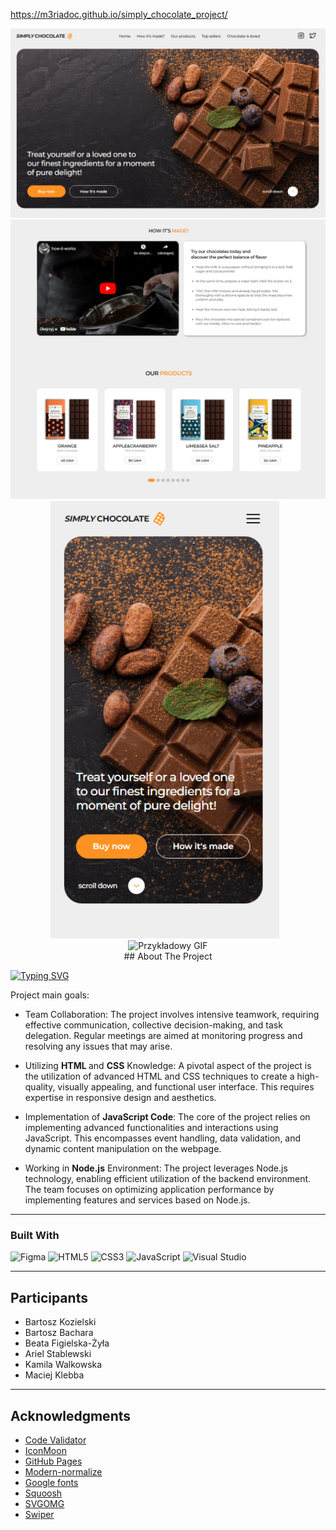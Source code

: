 
https://m3riadoc.github.io/simply_chocolate_project/
<!-- ABOUT THE PROJECT -->


<img src="/src/images/Zrzut ekranu 2024-01-13 145813.png" alt="Alt text" title="Optional title">
<img src="/src/images/Zrzut ekranu 2024-01-13 145843.png" alt="Alt text" title="Optional title">

<div align= "center">
  <img src="/src/images/Zrzut ekranu 2024-01-13 145912.png" alt="Alt text" height="700px" style="margin-right: 10px;">
  <img src="/src/images/output-onlinegiftools.gif" alt="Przykładowy GIF" height="700px">
</div>






<div align= "center"> ## About The Project </div>

[![Typing SVG](https://readme-typing-svg.demolab.com/?lines=GOIT+Project;Simply+Chocolate)](https://git.io/typing-svg)




Project main goals:

 - Team Collaboration: The project involves intensive teamwork, requiring effective communication, collective decision-making, and task delegation. Regular meetings are aimed at monitoring progress and resolving any issues that may arise.

 - Utilizing <b> HTML </b> and <b>CSS</b> Knowledge: A pivotal aspect of the project is the utilization of advanced HTML and CSS techniques to create a high-quality, visually appealing, and functional user interface. This requires expertise in responsive design and aesthetics.

 - Implementation of <b>JavaScript Code</b>: The core of the project relies on implementing advanced functionalities and interactions using JavaScript. This encompasses event handling, data validation, and dynamic content manipulation on the webpage.

 - Working in <b>Node.js</b> Environment: The project leverages Node.js technology, enabling efficient utilization of the backend environment. The team focuses on optimizing application performance by implementing features and services based on Node.js.



---

### Built With

![Figma](https://img.shields.io/badge/figma-%23F24E1E.svg?style=for-the-badge&logo=figma&logoColor=white)
![HTML5](https://img.shields.io/badge/html5-%23E34F26.svg?style=for-the-badge&logo=html5&logoColor=white)
![CSS3](https://img.shields.io/badge/css3-%231572B6.svg?style=for-the-badge&logo=css3&logoColor=white)
![JavaScript](https://img.shields.io/badge/javascript-%23323330.svg?style=for-the-badge&logo=javascript&logoColor=%23F7DF1E)
![Visual Studio](https://img.shields.io/badge/Visual%20Studio-5C2D91.svg?style=for-the-badge&logo=visual-studio&logoColor=white)


---

<!-- PARTICIPANTS -->

## Participants

- Bartosz Kozielski 
- Bartosz Bachara
- Beata Figielska-Żyła
- Ariel Stablewski 
- Kamila Walkowska
- Maciej Klebba

---

<!-- ACKNOWLEDGMENTS -->

## Acknowledgments

- [Code Validator](https://validator.w3.org/nu/#textarea)
- [IconMoon](https://icomoon.io/app/#/select)
- [GitHub Pages](https://pages.github.com)
- [Modern-normalize](https://github.com/sindresorhus/modern-normalize)
- [Google fonts](https://fontawesome.com)
- [Squoosh](https://squoosh.app/)
- [SVGOMG](https://jakearchibald.github.io/svgomg/)
- [Swiper](https://swiperjs.com/get-started)


